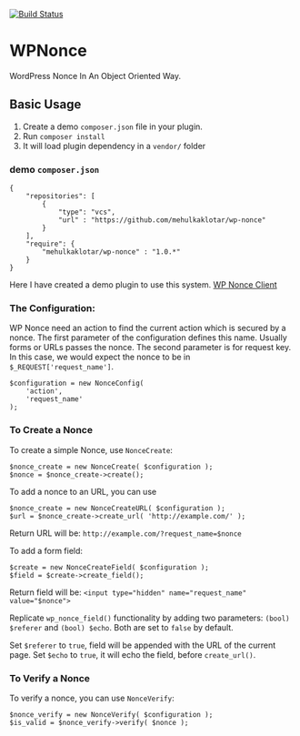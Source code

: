 [![Build Status](https://travis-ci.org/mehulkaklotar/wp-nonce.svg?branch=master)](https://travis-ci.org/mehulkaklotar/wp-nonce)

WPNonce
===================

WordPress Nonce In An Object Oriented Way.

## Basic Usage

1. Create a demo `composer.json` file in your plugin.
2. Run `composer install`
3. It will load plugin dependency in a `vendor/` folder

### demo `composer.json`

```
{
    "repositories": [
        {
            "type": "vcs",
            "url" : "https://github.com/mehulkaklotar/wp-nonce"
        }
    ],
    "require": {
        "mehulkaklotar/wp-nonce" : "1.0.*"
    }
}
```

Here I have created a demo plugin to use this system. [WP Nonce Client](https://github.com/mehulkaklotar/wp-nonce-client)

### The Configuration:

WP Nonce need an action to find the current action which is secured by a nonce. The first parameter of the configuration defines this name. Usually forms or URLs passes the nonce. The second parameter is for request key. In this case, we would expect the nonce to be in `$_REQUEST['request_name']`.

```
$configuration = new NonceConfig( 
	'action', 
	'request_name' 
);
```


### To Create a Nonce
To create a simple Nonce, use `NonceCreate`:
```
$nonce_create = new NonceCreate( $configuration );
$nonce = $nonce_create->create();
```

To add a nonce to an URL, you can use

```
$nonce_create = new NonceCreateURL( $configuration );
$url = $nonce_create->create_url( 'http://example.com/' );
```
Return URL will be:
`http://example.com/?request_name=$nonce`

To add a form field:
```
$create = new NonceCreateField( $configuration );
$field = $create->create_field();
```
Return field will be:
`<input type="hidden" name="request_name" value="$nonce">`

Replicate `wp_nonce_field()` functionality by adding two parameters: `(bool) $referer` and `(bool) $echo`. Both are set to `false` by default. 

Set `$referer` to `true`, field will be appended with the URL of the current page. 
Set `$echo` to `true`, it will echo the field, before `create_url()`.

### To Verify a Nonce

To verify a nonce, you can use `NonceVerify`:
```
$nonce_verify = new NonceVerify( $configuration );
$is_valid = $nonce_verify->verify( $nonce );
```